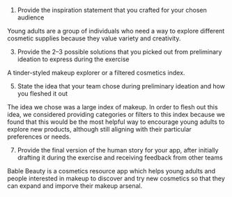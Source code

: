 1. Provide the inspiration statement that you crafted for your chosen audience

Young adults are a group of individuals who need a way to explore different cosmetic supplies because they value variety and creativity.

3. Provide the 2–3 possible solutions that you picked out from preliminary ideation to express during the exercise

A tinder-styled makeup explorer or a filtered cosmetics index.

5. State the idea that your team chose during preliminary ideation and how you fleshed it out

The idea we chose was a large index of makeup. In order to flesh out this idea, we considered providing categories or filters to this index because we found that this would be the most helpful way to encourage young adults to explore new products, although still aligning with their particular preferences or needs.

7. Provide the final version of the human story for your app, after initially drafting it during the exercise and receiving feedback from other teams

Bable Beauty is a cosmetics resource app which helps young adults and people interested in makeup to discover and try new cosmetics so that they can expand and imporve their makeup arsenal.
